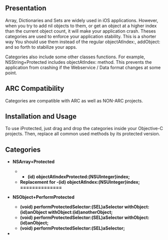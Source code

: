 Presentation
--------------

Array, Dictionaries and Sets are widely used in iOS applications. However, when you try to add nil objects to them, or get an object at a higher index than the current object count, it will make your application crash. Theses categories are used to enforce your application stability. This is a shorter way  You should use them instead of the regular objectAtIndex:, addObject: and so forth to stabilize your apps. 

Categories also include some other classes functions. For example, NSString+Protected includes objectAtIndex: method. This prevents the application from crashing if the Webservice / Data format changes at some point.


ARC Compatibility
--------------

Categories are compatible with ARC as well as NON-ARC projects.


Installation and Usage
--------------

To use iProtected, just drag and drop the categories inside your Objective-C projects. Then, replace all common used methods by its protected version.


Categories
--------------

* <b>NSArray+Protected
	- - (id) objectAtIndexProtected:(NSUInteger)index;   
	- <b>Replacement for -(id) objectAtIndex:(NSUInteger)index;</b>
==============

* <b>NSObject+PerformProtected
	- (void) performProtectedSelector:(SEL)aSelector withObject:(id)anObject withObject:(id)anotherObject;
	- (void) performProtectedSelector:(SEL)aSelector withObject:(id)anObject;
	- (void) performProtectedSelector:(SEL)aSelector;

* 